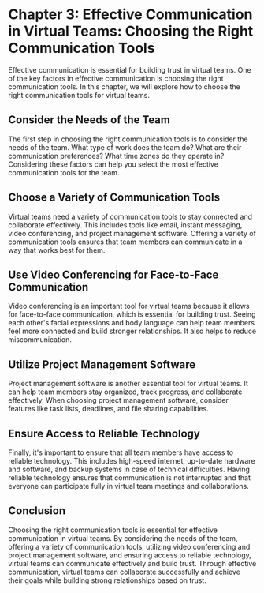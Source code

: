 Chapter 3: Effective Communication in Virtual Teams: Choosing the Right Communication Tools
===========================================================================================

Effective communication is essential for building trust in virtual teams. One of the key factors in effective communication is choosing the right communication tools. In this chapter, we will explore how to choose the right communication tools for virtual teams.

Consider the Needs of the Team
------------------------------

The first step in choosing the right communication tools is to consider the needs of the team. What type of work does the team do? What are their communication preferences? What time zones do they operate in? Considering these factors can help you select the most effective communication tools for the team.

Choose a Variety of Communication Tools
---------------------------------------

Virtual teams need a variety of communication tools to stay connected and collaborate effectively. This includes tools like email, instant messaging, video conferencing, and project management software. Offering a variety of communication tools ensures that team members can communicate in a way that works best for them.

Use Video Conferencing for Face-to-Face Communication
-----------------------------------------------------

Video conferencing is an important tool for virtual teams because it allows for face-to-face communication, which is essential for building trust. Seeing each other's facial expressions and body language can help team members feel more connected and build stronger relationships. It also helps to reduce miscommunication.

Utilize Project Management Software
-----------------------------------

Project management software is another essential tool for virtual teams. It can help team members stay organized, track progress, and collaborate effectively. When choosing project management software, consider features like task lists, deadlines, and file sharing capabilities.

Ensure Access to Reliable Technology
------------------------------------

Finally, it's important to ensure that all team members have access to reliable technology. This includes high-speed internet, up-to-date hardware and software, and backup systems in case of technical difficulties. Having reliable technology ensures that communication is not interrupted and that everyone can participate fully in virtual team meetings and collaborations.

Conclusion
----------

Choosing the right communication tools is essential for effective communication in virtual teams. By considering the needs of the team, offering a variety of communication tools, utilizing video conferencing and project management software, and ensuring access to reliable technology, virtual teams can communicate effectively and build trust. Through effective communication, virtual teams can collaborate successfully and achieve their goals while building strong relationships based on trust.
